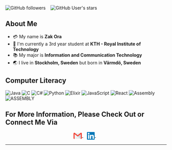 <img alt="GitHub followers" src="https://img.shields.io/github/followers/ZakOra1?style=social"> &nbsp;&nbsp; <img alt="GitHub User's stars" src="https://img.shields.io/github/stars/ZakOra1?style=social"> &nbsp;&nbsp;

## About Me

- :credit_card: My name is **Zak Ora**
- :school: I'm currently a 3rd year student at **KTH - Royal Institute of Technology**
- :books: My major is **Information and Communication Technology**
- :earth_asia: I live in **Stockholm, Sweden** but born in **Värmdö, Sweden** 

## Computer Literacy
![Java](https://img.shields.io/badge/java-%23ED8B00.svg?style=for-the-badge&logo=openjdk&logoColor=white) ![C](https://img.shields.io/badge/c-%2300599C.svg?style=for-the-badge&logo=c&logoColor=white) ![C#](https://img.shields.io/badge/c%23-%23239120.svg?style=for-the-badge&logo=csharp&logoColor=white) ![Python](https://img.shields.io/badge/python-3670A0?style=for-the-badge&logo=python&logoColor=ffdd54) ![Elixir](https://img.shields.io/badge/elixir-%234B275F.svg?style=for-the-badge&logo=elixir&logoColor=white) ![JavaScript](https://img.shields.io/badge/javascript-%23323330.svg?style=for-the-badge&logo=javascript&logoColor=%23F7DF1E) ![React](https://img.shields.io/badge/react-%2320232a.svg?style=for-the-badge&logo=react&logoColor=%2361DAFB) ![Assembly](https://icons8.com/icon/gVK745a4Vaur/assembly) ![ASSEMBLY](https://img.shields.io/badge/_-ASM-6E4C13.svg?style=for-the-badge) 


## For More Information, Please Check Out or Connect Me Via
<p align="center">
  <a href="mailto:zaken@hotmail.se" >
    <img align="center" alt="Zak Ora | Gmail" width="26px" src="https://github.com/SatYu26/SatYu26/blob/master/Assets/Gmail.svg" />
  </a> &nbsp;&nbsp;
  
  <a href="https://www.linkedin.com/in/zak-ora/" target="_blank">
    <img align="center" alt="Zak Ora | Linkedin" width="24px" src="https://github.com/SatYu26/SatYu26/blob/master/Assets/Linkedin.svg" />
  </a> &nbsp;&nbsp;
<p> 

------
